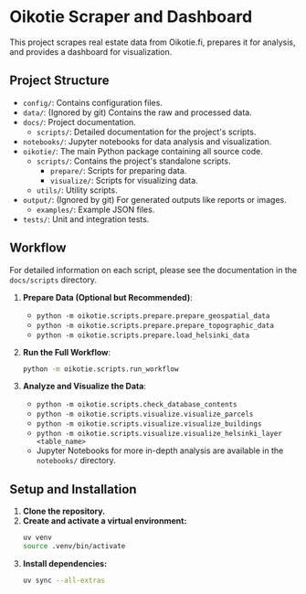 # Oikotie Scraper and Dashboard

This project scrapes real estate data from Oikotie.fi, prepares it for analysis, and provides a dashboard for visualization.

## Project Structure

-   `config/`: Contains configuration files.
-   `data/`: (Ignored by git) Contains the raw and processed data.
-   `docs/`: Project documentation.
    -   `scripts/`: Detailed documentation for the project's scripts.
-   `notebooks/`: Jupyter notebooks for data analysis and visualization.
-   `oikotie/`: The main Python package containing all source code.
    -   `scripts/`: Contains the project's standalone scripts.
        -   `prepare/`: Scripts for preparing data.
        -   `visualize/`: Scripts for visualizing data.
    -   `utils/`: Utility scripts.
-   `output/`: (Ignored by git) For generated outputs like reports or images.
    -   `examples/`: Example JSON files.
-   `tests/`: Unit and integration tests.

## Workflow

For detailed information on each script, please see the documentation in the `docs/scripts` directory.

1.  **Prepare Data (Optional but Recommended)**:
    -   `python -m oikotie.scripts.prepare.prepare_geospatial_data`
    -   `python -m oikotie.scripts.prepare.prepare_topographic_data`
    -   `python -m oikotie.scripts.prepare.load_helsinki_data`

2.  **Run the Full Workflow**:
    ```sh
    python -m oikotie.scripts.run_workflow
    ```

3.  **Analyze and Visualize the Data**:
    -   `python -m oikotie.scripts.check_database_contents`
    -   `python -m oikotie.scripts.visualize.visualize_parcels`
    -   `python -m oikotie.scripts.visualize.visualize_buildings`
    -   `python -m oikotie.scripts.visualize.visualize_helsinki_layer <table_name>`
    -   Jupyter Notebooks for more in-depth analysis are available in the `notebooks/` directory.

## Setup and Installation

1.  **Clone the repository.**
2.  **Create and activate a virtual environment:**
    ```sh
    uv venv
    source .venv/bin/activate
    ```
3.  **Install dependencies:**
    ```sh
    uv sync --all-extras
    ```